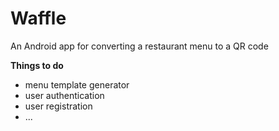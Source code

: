 # Waffle
An Android app for converting a restaurant menu to a QR code

**Things to do**
- menu template generator
- user authentication
- user registration
- ...
